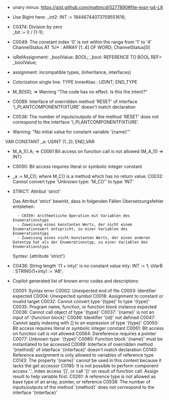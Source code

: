 - unary minus: https://gist.github.com/mattmcd/5277890#file-expr-g4-L8

- Use BigInt here: _int2:                  INT             := 18446744073709551616;

- C0374: Division by zero	
_bit := 0 / (1-1);

- C0049: The constant index '0' is not within the range from '1' to '4'
ChannelStatus	AT %I* : ARRAY [1..4] OF WORD;
ChannelStatus[0]

- isRefAssignment: 
    _boolValue: BOOL;
    _bool: REFERENCE TO BOOL REF= _boolValue;

- assignment: incompatible types, (inheritance, interfaces)

- Colorization single line: TYPE InnerAlias : UDINT; END_TYPE

- M_B()[0]; => Warning "The code has no effect. Is this the intent?"

- C0089: Interface of overridden method 'RESET' of interface 'I_PLANTCOMPONENTFIXTURE' doesn't match declaration

- C0538: The number of inputs/outputs of the method 'RESET' does not correspond to the interface 'I_PLANTCOMPONENTFIXTURE'.

- Warning: "No initial value for constant variable '{name}'"

VAR CONSTANT
	_a: USINT (1..2);
END_VAR

- M_A_1().A; => C0061 Bit access on function call is not allowed (M_A_1() => INT)
- C0050: Bit access requires literal or symbolic integer constant

- _a := M_C(); where M_C() is a method which has no return value: C0032: Cannot convert type 'Unknown type: 'M_C()'' to type 'INT'


- STRICT:
    Attribut 'strict'

    Das Attribut 'strict' bewirkt, dass in folgenden Fällen Übersetzungsfehler entstehen:

        - C0359: Arithmetische Operation mit Variablen des Enumerationstyps
        - Zuweisung eines konstanten Werts, der nicht einem Enumerationswert entspricht, zu einer Variablen des Enumerationstyps
        - Zuweisung eines nicht-konstanten Werts, der einen anderen Datentyp hat als der Enumerationstyp, zu einer Variablen des Enumerationstyps

    Syntax: {attribute 'strict'}

- C0436: String length '(1 + inty)' is no constant value
  inty: INT := 1;
  sVarB : STRING(1+inty) := 'AB';

- Copilot generated list of known error codes and descriptons:

  C0001: Syntax error
  C0002: Unexpected end of file
  C0003: Identifier expected
  C0004: Unexpected symbol
  C0018: Assignment to constant or invalid target
  C0032: Cannot convert type '{type}' to type '{type}'
  C0035: Program name, function, or function block instance expected
  C0036: Cannot call object of type '{type}'
  C0037: '{name}' is not an input of '{function block}'
  C0046: Identifier '{id}' not defined
  C0047: Cannot apply indexing with [] to an expression of type '{type}'
  C0050: Bit access requires literal or symbolic integer constant
  C0061: Bit access on function call is not allowed
  C0064: Dereference requires a pointer
  C0077: Unknown type: '{type}'
  C0080: Function block '{name}' must be instantiated to be accessed
  C0089: Interface of overridden method '{method}' of interface '{interface}' doesn't match declaration
  C0140: Reference assignment is only allowed to variables of reference type
  C0143: The property '{name}' cannot be used in this context because it lacks the get accessor
  C0185: It is not possible to perform component access '.', index access '[]', or call '()' on result of function call. Assign result to help variable first.
  C0261: A reference type is not allowed as base type of an array, pointer, or reference
  C0538: The number of inputs/outputs of the method '{method}' does not correspond to the interface '{interface}'